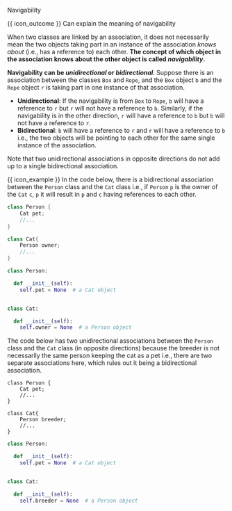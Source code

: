 <span id="title">Navigability</span>

<span id="prereqs"></span>

<span id="outcomes">{{ icon_outcome }} Can explain the meaning of navigability</span>

<div id="body">

When two classes are linked by an association, it does not necessarily mean the two objects taking part in an instance of the association _knows about_ (i.e., has a reference to) each other. **The concept of which object in the association knows about the other object is called _navigability_.**

**Navigability can be _unidirectional_ or _bidirectional_**. Suppose there is an association between the classes `Box` and `Rope`, and the `Box` object `b` and the `Rope` object `r` is taking part in one instance of that association.
* **Unidirectional**: If the navigability is from `Box` to `Rope`, `b` will have a reference to `r` but `r` will not have a reference to `b`. Similarly, if the navigability is in the other direction, `r` will have a reference to `b` but `b` will not have a reference to `r`.
* **Bidirectional**: `b` will have a reference to `r` and `r` will have a reference to `b` i.e., the two objects will be pointing to each other for the same single instance of the association.

Note that two unidirectional associations in opposite directions do not add up to a single bidirectional association.
<box>

{{ icon_example }} In the code below, there is a bidirectional association between the `Person` class and the `Cat` class i.e., if `Person` `p` is the owner of the `Cat` `c`, `p` it will result in `p` and `c` having references to each other.


<div class="alt-java">

```java
class Person {
    Cat pet;
    //...
}

class Cat{
    Person owner;
    //...
}
```
</div>
<div class="alt-python">

```python
class Person:

  def __init__(self):
    self.pet = None  # a Cat object


class Cat:

  def __init__(self):
    self.owner = None  # a Person object
```
</div>

The code below has two unidirectional associations between the `Person` class and the `Cat` class (in opposite directions) because the breeder is not necessarily the same person keeping the cat as a pet i.e., there are two separate associations here, which rules out it being a bidirectional association.

<div class="alt-java">

```java{highlight-lines="7[7:14]"}
class Person {
    Cat pet;
    //...
}

class Cat{
    Person breeder;
    //...
}
```
</div>
<div class="alt-python">

```python
class Person:

  def __init__(self):
    self.pet = None  # a Cat object


class Cat:

  def __init__(self):
    self.breeder = None  # a Person object
```
</div>


</box>
</div>

<div id="extras">

</div>